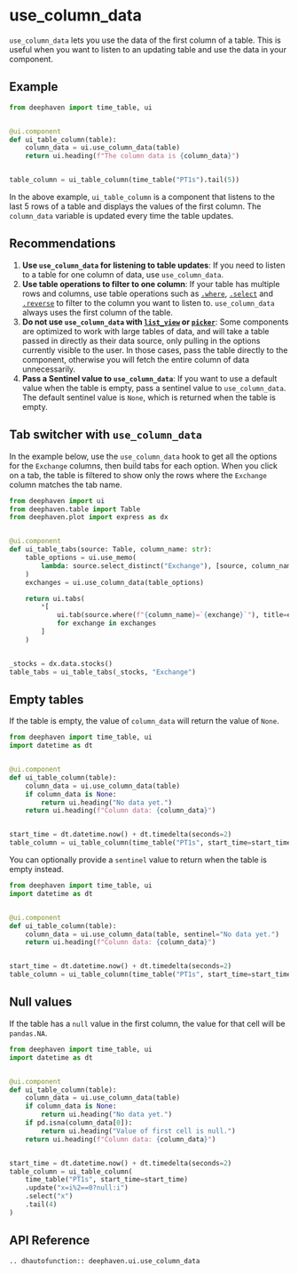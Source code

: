 # use_column_data

`use_column_data` lets you use the data of the first column of a table. This is useful when you want to listen to an updating table and use the data in your component.

## Example

```python
from deephaven import time_table, ui


@ui.component
def ui_table_column(table):
    column_data = ui.use_column_data(table)
    return ui.heading(f"The column data is {column_data}")


table_column = ui_table_column(time_table("PT1s").tail(5))
```

In the above example, `ui_table_column` is a component that listens to the last 5 rows of a table and displays the values of the first column. The `column_data` variable is updated every time the table updates.

## Recommendations

1. **Use `use_column_data` for listening to table updates**: If you need to listen to a table for one column of data, use `use_column_data`.
2. **Use table operations to filter to one column**: If your table has multiple rows and columns, use table operations such as [`.where`](/core/docs/reference/table-operations/filter/where/), [`.select`](/core/docs/reference/table-operations/select/) and [`.reverse`](/core/docs/reference/table-operations/sort/reverse/) to filter to the column you want to listen to. `use_column_data` always uses the first column of the table.
3. **Do not use `use_column_data` with [`list_view`](../components/list_view.md) or [`picker`](../components/picker.md)**: Some components are optimized to work with large tables of data, and will take a table passed in directly as their data source, only pulling in the options currently visible to the user. In those cases, pass the table directly to the component, otherwise you will fetch the entire column of data unnecessarily.
4. **Pass a Sentinel value to `use_column_data`**: If you want to use a default value when the table is empty, pass a sentinel value to `use_column_data`. The default sentinel value is `None`, which is returned when the table is empty.

## Tab switcher with `use_column_data`

In the example below, use the `use_column_data` hook to get all the options for the `Exchange` columns, then build tabs for each option. When you click on a tab, the table is filtered to show only the rows where the `Exchange` column matches the tab name.

```python order=table_tabs,_stocks
from deephaven import ui
from deephaven.table import Table
from deephaven.plot import express as dx


@ui.component
def ui_table_tabs(source: Table, column_name: str):
    table_options = ui.use_memo(
        lambda: source.select_distinct("Exchange"), [source, column_name]
    )
    exchanges = ui.use_column_data(table_options)

    return ui.tabs(
        *[
            ui.tab(source.where(f"{column_name}=`{exchange}`"), title=exchange)
            for exchange in exchanges
        ]
    )


_stocks = dx.data.stocks()
table_tabs = ui_table_tabs(_stocks, "Exchange")
```

## Empty tables

If the table is empty, the value of `column_data` will return the value of `None`.

```python
from deephaven import time_table, ui
import datetime as dt


@ui.component
def ui_table_column(table):
    column_data = ui.use_column_data(table)
    if column_data is None:
        return ui.heading("No data yet.")
    return ui.heading(f"Column data: {column_data}")


start_time = dt.datetime.now() + dt.timedelta(seconds=2)
table_column = ui_table_column(time_table("PT1s", start_time=start_time).tail(5))
```

You can optionally provide a `sentinel` value to return when the table is empty instead.

```python
from deephaven import time_table, ui
import datetime as dt


@ui.component
def ui_table_column(table):
    column_data = ui.use_column_data(table, sentinel="No data yet.")
    return ui.heading(f"Column data: {column_data}")


start_time = dt.datetime.now() + dt.timedelta(seconds=2)
table_column = ui_table_column(time_table("PT1s", start_time=start_time).tail(5))
```

## Null values

If the table has a `null` value in the first column, the value for that cell will be `pandas.NA`.

```python
from deephaven import time_table, ui
import datetime as dt


@ui.component
def ui_table_column(table):
    column_data = ui.use_column_data(table)
    if column_data is None:
        return ui.heading("No data yet.")
    if pd.isna(column_data[0]):
        return ui.heading("Value of first cell is null.")
    return ui.heading(f"Column data: {column_data}")


start_time = dt.datetime.now() + dt.timedelta(seconds=2)
table_column = ui_table_column(
    time_table("PT1s", start_time=start_time)
    .update("x=i%2==0?null:i")
    .select("x")
    .tail(4)
)
```

## API Reference

```{eval-rst}
.. dhautofunction:: deephaven.ui.use_column_data
```
